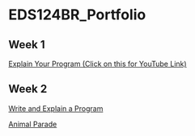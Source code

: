 # EDS124BR_Portfolio
## Week 1
[Explain Your Program (Click on this for YouTube Link)](https://youtu.be/m6hQt84haIE)

## Week 2
[Write and Explain a Program](https://youtu.be/KBO8Y6Etx38)

[Animal Parade](https://youtu.be/Zub08RRp17Y)
